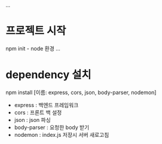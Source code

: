 ...
# 프로젝트 시작
npm init - node 환경
...
# dependency 설치
npm install [이름: express, cors, json, body-parser, nodemon]
- express : 백엔드 프레임워크
- cors : 프론트 백 설정
- json : json 파싱
- body-parser : 요청한 body 받기 
- nodemon : index.js 저장시 서버 새로고침